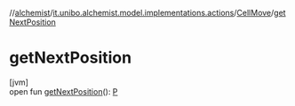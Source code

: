 //[alchemist](../../../index.md)/[it.unibo.alchemist.model.implementations.actions](../index.md)/[CellMove](index.md)/[getNextPosition](get-next-position.md)

# getNextPosition

[jvm]\
open fun [getNextPosition](get-next-position.md)(): [P](../../it.unibo.alchemist.model.implementations.reactions/-biochemical-reaction-builder/index.md)
